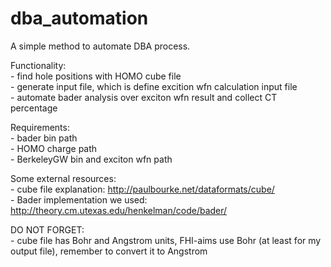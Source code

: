 # dba_automation
A simple method to automate DBA process.

Functionality:  
    - find hole positions with HOMO cube file  
    - generate input file, which is define excition wfn calculation input file  
    - automate bader analysis over exciton wfn result and collect CT percentage  

Requirements:  
    - bader bin path  
    - HOMO charge path  
    - BerkeleyGW bin and exciton wfn path  

Some external resources:  
    - cube file explanation: http://paulbourke.net/dataformats/cube/  
    - Bader implementation we used: http://theory.cm.utexas.edu/henkelman/code/bader/  

DO NOT FORGET:  
    - cube file has Bohr and Angstrom units, FHI-aims use Bohr (at least for my output file), remember to convert it to Angstrom
